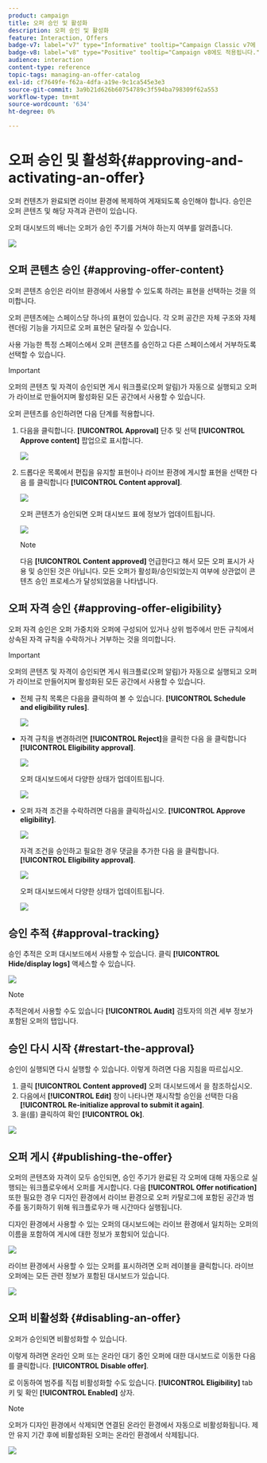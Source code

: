 ```yaml
---
product: campaign
title: 오퍼 승인 및 활성화
description: 오퍼 승인 및 활성화
feature: Interaction, Offers
badge-v7: label="v7" type="Informative" tooltip="Campaign Classic v7에 적용"
badge-v8: label="v8" type="Positive" tooltip="Campaign v8에도 적용됩니다."
audience: interaction
content-type: reference
topic-tags: managing-an-offer-catalog
exl-id: cf7649fe-f62a-4dfa-a19e-9c1ca545e3e3
source-git-commit: 3a9b21d626b60754789c3f594ba798309f62a553
workflow-type: tm+mt
source-wordcount: '634'
ht-degree: 0%

---
```


# 오퍼 승인 및 활성화{#approving-and-activating-an-offer}



오퍼 컨텐츠가 완료되면 라이브 환경에 복제하여 게재되도록 승인해야 합니다. 승인은 오퍼 콘텐츠 및 해당 자격과 관련이 있습니다.

오퍼 대시보드의 배너는 오퍼가 승인 주기를 거쳐야 하는지 여부를 알려줍니다.

![](assets/offer_validate_001.png)

## 오퍼 콘텐츠 승인 {#approving-offer-content}

오퍼 콘텐츠 승인은 라이브 환경에서 사용할 수 있도록 하려는 표현을 선택하는 것을 의미합니다.

오퍼 콘텐츠에는 스페이스당 하나의 표현이 있습니다. 각 오퍼 공간은 자체 구조와 자체 렌더링 기능을 가지므로 오퍼 표현은 달라질 수 있습니다.

사용 가능한 특정 스페이스에서 오퍼 콘텐츠를 승인하고 다른 스페이스에서 거부하도록 선택할 수 있습니다.

>[!IMPORTANT]
>
>오퍼의 콘텐츠 및 자격이 승인되면 게시 워크플로(오퍼 알림)가 자동으로 실행되고 오퍼가 라이브로 만들어지며 활성화된 모든 공간에서 사용할 수 있습니다.

오퍼 콘텐츠를 승인하려면 다음 단계를 적용합니다.

1. 다음을 클릭합니다. **[!UICONTROL Approval]** 단추 및 선택 **[!UICONTROL Approve content]** 팝업으로 표시합니다.

   ![](assets/offer_validate_002.png)

1. 드롭다운 목록에서 편집을 유지할 표현이나 라이브 환경에 게시할 표현을 선택한 다음 를 클릭합니다 **[!UICONTROL Content approval]**.

   ![](assets/offer_validate_003.png)

   오퍼 콘텐츠가 승인되면 오퍼 대시보드 표에 정보가 업데이트됩니다.

   ![](assets/offer_validate_004.png)

   >[!NOTE]
   >
   >다음 **[!UICONTROL Content approved]** 언급한다고 해서 모든 오퍼 표시가 사용 및 승인된 것은 아닙니다. 모든 오퍼가 활성화/승인되었는지 여부에 상관없이 콘텐츠 승인 프로세스가 달성되었음을 나타냅니다.

## 오퍼 자격 승인 {#approving-offer-eligibility}

오퍼 자격 승인은 오퍼 가중치와 오퍼에 구성되어 있거나 상위 범주에서 만든 규칙에서 상속된 자격 규칙을 수락하거나 거부하는 것을 의미합니다.

>[!IMPORTANT]
>
>오퍼의 콘텐츠 및 자격이 승인되면 게시 워크플로(오퍼 알림)가 자동으로 실행되고 오퍼가 라이브로 만들어지며 활성화된 모든 공간에서 사용할 수 있습니다.

* 전체 규칙 목록은 다음을 클릭하여 볼 수 있습니다. **[!UICONTROL Schedule and eligibility rules]**.

  ![](assets/offer_validate_005.png)

* 자격 규칙을 변경하려면 **[!UICONTROL Reject]**&#x200B;을 클릭한 다음 을 클릭합니다 **[!UICONTROL Eligibility approval]**.

  ![](assets/offer_validate_007.png)

  오퍼 대시보드에서 다양한 상태가 업데이트됩니다.

  ![](assets/offer_validate_006.png)

* 오퍼 자격 조건을 수락하려면 다음을 클릭하십시오. **[!UICONTROL Approve eligibility]**.

  ![](assets/offer_validate_008.png)

  자격 조건을 승인하고 필요한 경우 댓글을 추가한 다음 을 클릭합니다. **[!UICONTROL Eligibility approval]**.

  ![](assets/offer_validate_009.png)

  오퍼 대시보드에서 다양한 상태가 업데이트됩니다.

  ![](assets/offer_validate_010.png)

## 승인 추적 {#approval-tracking}

승인 추적은 오퍼 대시보드에서 사용할 수 있습니다. 클릭 **[!UICONTROL Hide/display logs]** 액세스할 수 있습니다.

![](assets/offer_validate_012.png)

>[!NOTE]
>
>추적은에서 사용할 수도 있습니다 **[!UICONTROL Audit]** 검토자의 의견 세부 정보가 포함된 오퍼의 탭입니다.

## 승인 다시 시작 {#restart-the-approval}

승인이 실행되면 다시 실행할 수 있습니다. 이렇게 하려면 다음 지침을 따르십시오.

1. 클릭 **[!UICONTROL Content approved]** 오퍼 대시보드에서 을 참조하십시오.
1. 다음에서 **[!UICONTROL Edit]** 창이 나타나면 재시작할 승인을 선택한 다음 **[!UICONTROL Re-initialize approval to submit it again]**.
1. 을(를) 클릭하여 확인 **[!UICONTROL Ok]**.

![](assets/offer_validate_013.png)

## 오퍼 게시 {#publishing-the-offer}

오퍼의 콘텐츠와 자격이 모두 승인되면, 승인 주기가 완료된 각 오퍼에 대해 자동으로 실행되는 워크플로우에서 오퍼를 게시합니다. 다음 **[!UICONTROL Offer notification]** 또한 필요한 경우 디자인 환경에서 라이브 환경으로 오퍼 카탈로그에 포함된 공간과 범주를 동기화하기 위해 워크플로우가 매 시간마다 실행됩니다.

디자인 환경에서 사용할 수 있는 오퍼의 대시보드에는 라이브 환경에서 일치하는 오퍼의 이름을 포함하여 게시에 대한 정보가 포함되어 있습니다.

![](assets/offer_golive_001.png)

라이브 환경에서 사용할 수 있는 오퍼를 표시하려면 오퍼 레이블을 클릭합니다. 라이브 오퍼에는 모든 관련 정보가 포함된 대시보드가 있습니다.

![](assets/offer_golive_002.png)

## 오퍼 비활성화 {#disabling-an-offer}

오퍼가 승인되면 비활성화할 수 있습니다.

이렇게 하려면 온라인 오퍼 또는 온라인 대기 중인 오퍼에 대한 대시보드로 이동한 다음 를 클릭합니다. **[!UICONTROL Disable offer]**.

로 이동하여 범주를 직접 비활성화할 수도 있습니다. **[!UICONTROL Eligibility]** tab 키 및 확인 **[!UICONTROL Enabled]** 상자.

>[!NOTE]
>
>오퍼가 디자인 환경에서 삭제되면 연결된 온라인 환경에서 자동으로 비활성화됩니다. 제안 유지 기간 후에 비활성화된 오퍼는 온라인 환경에서 삭제됩니다.

![](assets/offer_preview_deactivate.png)

